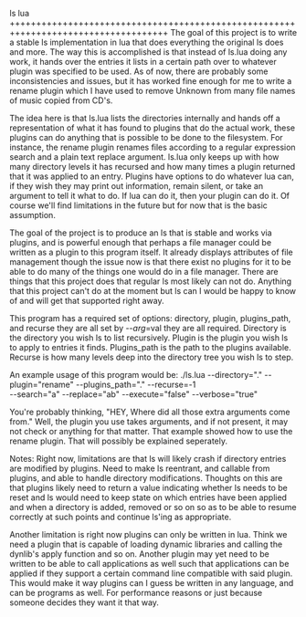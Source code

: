 ls lua
++++++++++++++++++++++++++++++++++++++++++++++++++++++++++++++++++++++++++++++++++++
The goal of this project is to write a stable ls implementation in lua that
does everything the original ls does and more. The way this is accomplished is
that instead of ls.lua doing any work, it hands over the entries it lists in
a certain path over to whatever plugin was specified to be used. As of now,
there are probably some inconsistencies and issues, but it has worked fine
enough for me to write a rename plugin which I have used to remove Unknown from
many file names of music copied from CD's.

The idea here is that ls.lua lists the directories internally and hands off
a representation of what it has found to plugins that do the actual work, these
plugins can do anything that is possible to be done to the filesystem. For
instance, the rename plugin renames files according to a regular expression
search and a plain text replace argument. ls.lua only keeps up with how many
directory levels it has recursed and how many times a plugin returned that it
was applied to an entry. Plugins have options to do whatever lua can, if they
wish they may print out information, remain silent, or take an argument to tell
it what to do. If lua can do it, then your plugin can do it. Of course we'll
find limitations in the future but for now that is the basic assumption.

The goal of the project is to produce an ls that is stable and works via
plugins, and is powerful enough that perhaps a file manager could be written as
a plugin to this program itself. It already displays attributes of file
management though the issue now is that there exist no plugins for it to be
able to do many of the things one would do in a file manager. There are things
that this project does that regular ls most likely can not do. Anything that
this project can't do at the moment but ls can I would be happy to know of and
will get that supported right away.

This program has a required set of options:
directory, plugin, plugins\_path, and recurse
they are all set by --$arg=$val
they are all required.
Directory is the directory you wish ls to list recursively.
Plugin is the plugin you wish ls to apply to entries it finds.
Plugins\_path is the path to the plugins available.
Recurse is how many levels deep into the directory tree you wish ls to step.

An example usage of this program would be:
./ls.lua --directory="." --plugin="rename" --plugins\_path="." --recurse=-1 \
    --search="a" --replace="ab" --execute="false" --verbose="true"

You're probably thinking, "HEY, Where did all those extra arguments come from."
Well, the plugin you use takes arguments, and if not present, it may not check
or anything for that matter. That example showed how to use the rename plugin.
That will possibly be explained seperately.

Notes:
Right now, limitations are that ls will likely crash if directory entries are
modified by plugins. Need to make ls reentrant, and callable from plugins, and
able to handle directory modifications. Thoughts on this are that plugins
likely need to return a value indicating whether ls needs to be reset and ls
would need to keep state on which entries have been applied and when
a directory is added, removed or so on so as to be able to resume correctly at
such points and continue ls'ing as appropriate.

Another limitation is right now plugins can only be written in lua. Think we
need a plugin that is capable of loading dynamic libraries and calling the
dynlib's apply function and so on. Another plugin may yet need to be written to
be able to call applications as well such that applications can be applied if
they support a certain command line compatible with said plugin. This would
make it way plugins can I guess be written in any language, and can be programs
as well. For performance reasons or just because someone decides they want it
that way.

